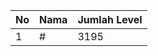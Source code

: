 | No | Nama            | Jumlah Level |
|----|-----------------|--------------|
| 1  | #    |    3195        |

